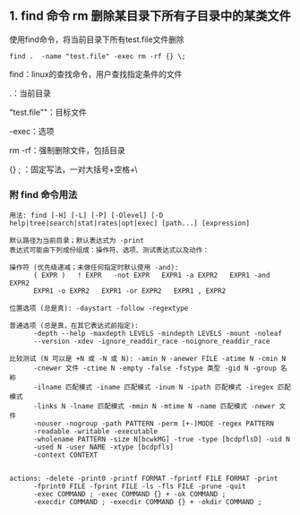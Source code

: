 ## 1. find 命令 rm 删除某目录下所有子目录中的某类文件

使用find命令，将当前目录下所有test.file文件删除
    
    find .  -name "test.file" -exec rm -rf {} \;
    
find：linux的查找命令，用户查找指定条件的文件
    
.：当前目录
    
"test.file""：目标文件
    
-exec：选项
    
rm -rf：强制删除文件，包括目录
    
{} \; ：固定写法，一对大括号+空格+\


### 附 find 命令用法

    用法: find [-H] [-L] [-P] [-Olevel] [-D help|tree|search|stat|rates|opt|exec] [path...] [expression]
    
    默认路径为当前目录；默认表达式为 -print
    表达式可能由下列成份组成：操作符、选项、测试表达式以及动作：
    
    操作符 (优先级递减；未做任何指定时默认使用 -and):
          ( EXPR )   ! EXPR   -not EXPR   EXPR1 -a EXPR2   EXPR1 -and EXPR2
          EXPR1 -o EXPR2   EXPR1 -or EXPR2   EXPR1 , EXPR2
    
    位置选项 (总是真): -daystart -follow -regextype
    
    普通选项 (总是真，在其它表达式前指定):
          -depth --help -maxdepth LEVELS -mindepth LEVELS -mount -noleaf
          --version -xdev -ignore_readdir_race -noignore_readdir_race
    
    比较测试 (N 可以是 +N 或 -N 或 N): -amin N -anewer FILE -atime N -cmin N
          -cnewer 文件 -ctime N -empty -false -fstype 类型 -gid N -group 名称
          -ilname 匹配模式 -iname 匹配模式 -inum N -ipath 匹配模式 -iregex 匹配模式
          -links N -lname 匹配模式 -mmin N -mtime N -name 匹配模式 -newer 文件
          -nouser -nogroup -path PATTERN -perm [+-]MODE -regex PATTERN
          -readable -writable -executable
          -wholename PATTERN -size N[bcwkMG] -true -type [bcdpflsD] -uid N
          -used N -user NAME -xtype [bcdpfls]
          -context CONTEXT
    
    
    actions: -delete -print0 -printf FORMAT -fprintf FILE FORMAT -print 
          -fprint0 FILE -fprint FILE -ls -fls FILE -prune -quit
          -exec COMMAND ; -exec COMMAND {} + -ok COMMAND ;
          -execdir COMMAND ; -execdir COMMAND {} + -okdir COMMAND ;


